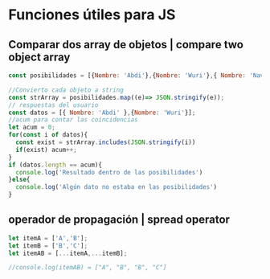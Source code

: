 # Funciones útiles para JS

##  Comparar dos array de objetos | compare two object array
```js
const posibilidades = [{Nombre: 'Abdi'},{Nombre: 'Wuri'},{ Nombre: 'Navaga'}];

//Convierto cada objeto a string
const strArray = posibilidades.map((e)=> JSON.stringify(e));
// respuestas del usuario
const datos = [{ Nombre: 'Abdi' },{Nombre: 'Wuri'}];
//acum para contar las coincidencias
let acum = 0;
for(const i of datos){
  const exist = strArray.includes(JSON.stringify(i))
  if(exist) acum++;
}
if (datos.length == acum){
  console.log('Resultado dentro de las posibilidades')
}else{
  console.log('Algún dato no estaba en las posibilidades')
}

```
##  operador de propagación | spread operator 

```js
let itemA = ['A','B'];
let itemB = ['B','C'];
let itemAB = [...itemA,...itemB];

//console.log(itemAB) = ["A", "B", "B", "C"]
```

